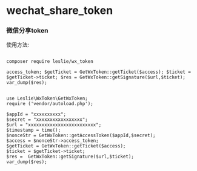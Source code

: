 # wechat_share_token
### 微信分享token
<p>使用方法:</p>

<pre><code>
composer require leslie/wx_token

access_token; $getTicket = GetWxToken::getTicket($access); $ticket = $getTicket->ticket; $res = GetWxToken::getSignature($url,$ticket); var_dump($res); 


use Leslie\WxToken\GetWxToken;
require ('vendor/autoload.php');

$appId = "xxxxxxxxxx";
$secret = "xxxxxxxxxxxxxxxxx";
$url = "xxxxxxxxxxxxxxxxxxxxxxxxx";
$timestamp = time();
$nonceStr = GetWxToken::getAccessToken($appId,$secret);
$access = $nonceStr->access_token;
$getTicket = GetWxToken::getTicket($access);
$ticket = $getTicket->ticket;
$res =  GetWxToken::getSignature($url,$ticket);
var_dump($res);
</code></pre>

